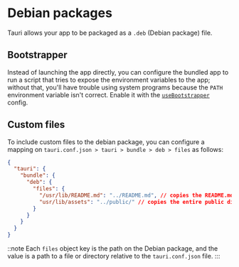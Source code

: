 # Debian packages

Tauri allows your app to be packaged as a `.deb` (Debian package) file.

## Bootstrapper

Instead of launching the app directly, you can configure the bundled app to run a script that tries to expose the environment variables to the app; without that, you'll have trouble using system programs because the `PATH` environment variable isn't correct. Enable it with the [`useBootstrapper`] config.

## Custom files

To include custom files to the debian package, you can configure a mapping on `tauri.conf.json > tauri > bundle > deb > files` as follows:

```json
{
  "tauri": {
    "bundle": {
      "deb": {
        "files": {
          "/usr/lib/README.md": "../README.md", // copies the README.md file to /usr/lib/README.md
          "usr/lib/assets": "../public/" // copies the entire public directory to /usr/lib/assets
        }
      }
    }
  }
}
```

::note
Each `files` object key is the path on the Debian package, and the value is a path to a file or directory relative to the `tauri.conf.json` file.
:::

[`useBootstrapper`]: /docs/api/config#tauri.bundle.deb.useBootstrapper